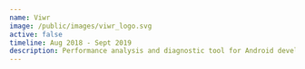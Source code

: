 ```yaml
---
name: Viwr
image: /public/images/viwr_logo.svg
active: false
timeline: Aug 2018 - Sept 2019
description: Performance analysis and diagnostic tool for Android developers and testers, insights into battery, data, memory ..
---
```

